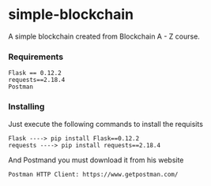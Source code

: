 # simple-blockchain
A simple blockchain created from Blockchain A - Z  course.


### Requirements
```
Flask == 0.12.2
requests==2.18.4
Postman
```

### Installing
Just execute the following commands to install the requisits 
```
Flask ----> pip install Flask==0.12.2
requests ----> pip install requests==2.18.4
```
And Postmand you must download it from his website
```
Postman HTTP Client: https://www.getpostman.com/
```
